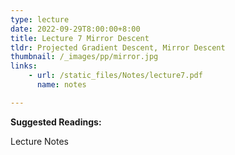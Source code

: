 ```yaml
---
type: lecture
date: 2022-09-29T8:00:00+8:00
title: Lecture 7 Mirror Descent
tldr: Projected Gradient Descent, Mirror Descent
thumbnail: /_images/pp/mirror.jpg
links: 
    - url: /static_files/Notes/lecture7.pdf
      name: notes

---
```

**Suggested Readings:**

Lecture Notes

